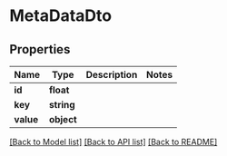 # MetaDataDto

## Properties
Name | Type | Description | Notes
------------ | ------------- | ------------- | -------------
**id** | **float** |  | 
**key** | **string** |  | 
**value** | **object** |  | 

[[Back to Model list]](../README.md#documentation-for-models) [[Back to API list]](../README.md#documentation-for-api-endpoints) [[Back to README]](../README.md)


